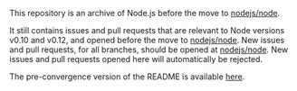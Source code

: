 
This repository is an archive of Node.js before the move to [nodejs/node](https://github.com/nodejs/node).

It still contains issues and pull requests that are relevant to Node versions v0.10 and v0.12, and opened before the move to [nodejs/node](https://github.com/nodejs/node).
New issues and pull requests, for all branches, should be opened at [nodejs/node](https://github.com/nodejs/node). 
New issues and pull requests opened here will automatically be rejected.

The pre-convergence version of the README is available [here](https://github.com/nodejs/node-v0.x-archive/blob/master/README-pre-convergence.md). 
